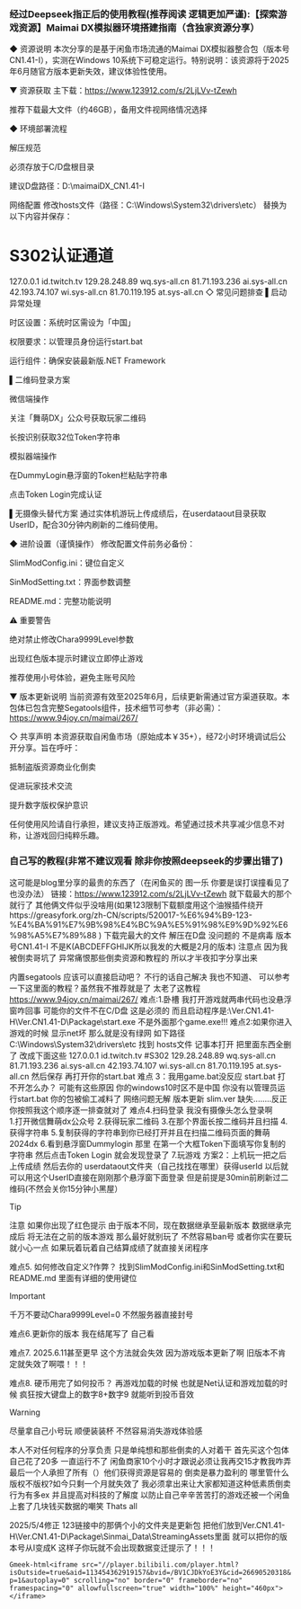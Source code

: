 ### 经过Deepseek指正后的使用教程(推荐阅读 逻辑更加严谨):【探索游戏资源】Maimai DX模拟器环境搭建指南（含独家资源分享）

◆ 资源说明
本次分享的是基于闲鱼市场流通的Maimai DX模拟器整合包（版本号CN1.41-I），实测在Windows 10系统下可稳定运行。特别说明：该资源将于2025年6月随官方版本更新失效，建议体验性使用。

▼ 资源获取
主下载：https://www.123912.com/s/2LjLVv-tZewh

推荐下载最大文件（约46GB），备用文件视网络情况选择

◆ 环境部署流程

解压规范

必须存放于C/D盘根目录

建议D盘路径：D:\maimaiDX_CN1.41-I

网络配置
修改hosts文件（路径：C:\Windows\System32\drivers\etc）
替换为以下内容并保存：

# S302认证通道
127.0.0.1 id.twitch.tv
129.28.248.89 wq.sys-all.cn
81.71.193.236 ai.sys-all.cn
42.193.74.107 wi.sys-all.cn
81.70.119.195 at.sys-all.cn
◇ 常见问题排查
▌启动异常处理

时区设置：系统时区需设为「中国」

权限要求：以管理员身份运行start.bat

运行组件：确保安装最新版.NET Framework

▌二维码登录方案

微信端操作

关注「舞萌DX」公众号获取玩家二维码

长按识别获取32位Token字符串

模拟器端操作

在DummyLogin悬浮窗的Token栏粘贴字符串

点击Token Login完成认证

▌无摄像头替代方案
通过实体机游玩上传成绩后，在userdataout目录获取UserID，配合30分钟内刷新的二维码使用。

◆ 进阶设置（谨慎操作）
修改配置文件前务必备份：

SlimModConfig.ini：键位自定义

SinModSetting.txt：界面参数调整

README.md：完整功能说明

⚠️ 重要警告

绝对禁止修改Chara9999Level参数

出现红色版本提示时建议立即停止游戏

推荐使用小号体验，避免主账号风险

▼ 版本更新说明
当前资源有效至2025年6月，后续更新需通过官方渠道获取。本包体已包含完整Segatools组件，技术细节可参考（非必需）：
https://www.94joy.cn/maimai/267/

◇ 共享声明
本资源获取自闲鱼市场（原始成本￥35+），经72小时环境调试后公开分享。旨在呼吁：

抵制盗版资源商业化倒卖

促进玩家技术交流

提升数字版权保护意识

任何使用风险请自行承担，建议支持正版游戏。希望通过技术共享减少信息不对称，让游戏回归纯粹乐趣。







### 自己写的教程(非常不建议观看 除非你按照deepseek的步骤出错了)

这可能是blog里分享的最贵的东西了（在闲鱼买的 图一乐 你要是误打误撞看见了也没办法）
链接：https://www.123912.com/s/2LjLVv-tZewh          就下载最大的那个就行了 其他俩文件似乎没啥用(如果123限制下载额度用这个油猴插件绕开https://greasyfork.org/zh-CN/scripts/520017-%E6%94%B9-123-%E4%BA%91%E7%9B%98%E4%BC%9A%E5%91%98%E9%9D%92%E6%98%A5%E7%89%88 )
下载完最大的文件 解压在D盘 没问题的 不是病毒 版本号CN1.41-I 不是K(ABCDEFFGHIJK所以我发的大概是2月的版本) 注意点 因为我被倒卖哥坑了 异常痛恨那些倒卖资源和教程的 所以才半夜扣字分享出来

内置segatools 应该可以直接启动吧？ 不行的话自己解决 我也不知道、
可以参考一下这里面的教程？虽然我不推荐就是了 太老了这教程 https://www.94joy.cn/maimai/267/
难点:1.卧槽 我打开游戏就两串代码也没悬浮窗咋回事
         可能你的文件不在C/D盘 这是必须的 而且启动程序是:\Ver.CN1.41-H\Ver.CN1.41-D\Package\start.exe 不是外面那个game.exe!!!
难点2:如果你进入游戏的时候 显示net坏 那么就是没有绿网 
 如下路径C:\Windows\System32\drivers\etc
找到 hosts文件 记事本打开 把里面东西全删了 改成下面这些
127.0.0.1 id.twitch.tv #S302
129.28.248.89 wq.sys-all.cn
81.71.193.236 ai.sys-all.cn
42.193.74.107 wi.sys-all.cn
81.70.119.195 at.sys-all.cn
然后保存 再打开你的start.bat
难点 3：我用game.bat没反应 start.bat 打不开怎么办？
可能有这些原因  你的windows10时区不是中国 你没有以管理员运行start.bat 你的包被偷工减料了
网络问题无解 版本更新 slim.ver 缺失........反正你按照我这个顺序逐一排查就对了
难点4.扫码登录 我没有摄像头怎么登录啊   
1.打开微信舞萌dx公众号 2.获得玩家二维码 3.在那个界面长按二维码并且扫描 4.获得字符串
5.复制获得的字符串到你已经打开并且在扫描二维码页面的舞萌2024dx  6.看到悬浮窗Dummylogin 那里 在第一个大框Token下面填写你复制的字符串 然后点击Token Login 就会发现登录了 7.玩游戏 
方案2：上机玩一把之后 上传成绩 然后去你的 userdataout文件夹（自己找找在哪里）获得userId
以后就可以用这个UserID直接在刚刚那个悬浮窗下面登录 但是前提是30min前刷新过二维码(不然会关你15分钟小黑屋）
> [!TIP]
> 注意 如果你出现了红色提示 由于版本不同，现在数据继承至最新版本 数据继承完成后 将无法在之前的版本游戏 那么最好就别玩了 不然容易ban号 或者你实在要玩 就小心一点 如果玩着玩着自己结算成绩了就直接关闭程序


难点5.
如何修改自定义?作弊？
找到SlimModConfig.ini和SinModSetting.txt和README.md 里面有详细的使用键位
> [!IMPORTANT]
> 千万不要动Chara9999Level=0 不然服务器直接封号

难点6.更新你的版本
我在结尾写了 自己看
 
难点7. 2025.6.11甚至更早 这个方法就会失效
因为游戏版本更新了啊 旧版本不肯定就失效了啊喂！！！

 难点8. 硬币用完了如何投币？
再游戏加载的时候 也就是Net认证和游戏加载的时候 疯狂按大键盘上的数字8+数字9 就能听到投币音效
> [!WARNING]
> 尽量拿自己小号玩 顺便装装杯 不然容易消失游戏体验感






本人不对任何程序的分享负责 只是单纯想和那些倒卖的人对着干 首先买这个包体自己花了20多 
 一直运行不了 闲鱼商家10个小时才跟说必须让我再交15才教我咋弄 最后一个人承担了所有（）他们获得资源是容易的 倒卖是暴力盈利的 哪里管什么版权不版权?如今只剩一个月就失效了 我必须拿出来让大家都知道这种低素质倒卖行为有多ex 并且提高对科技的了解度 以防止自己辛辛苦苦打的游戏还被一个闲鱼上套了几块钱买数据的嘲笑 Thats all
    


2025/5/4修正   123链接中的那俩个小的文件夹是更新包 把他们放到Ver.CN1.41-H\Ver.CN1.41-D\Package\Sinmai_Data\StreamingAssets里面 就可以把你的版本号从I变成K 这样子你玩就不会出现数据变迁提示了！！！



`Gmeek-html<iframe src="//player.bilibili.com/player.html?isOutside=true&aid=113454362919157&bvid=/BV1CJDkYoE3Y&cid=26690520318&p=1&autoplay=0" scrolling="no" border="0" frameborder="no" framespacing="0" allowfullscreen="true" width="100%" height="460px"></iframe>`
